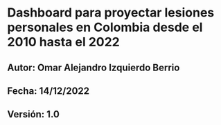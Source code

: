 # Dashboard para proyectar lesiones personales en Colombia desde el 2010 hasta el 2022
## Autor: Omar Alejandro Izquierdo Berrio
## Fecha: 14/12/2022
## Versión: 1.0